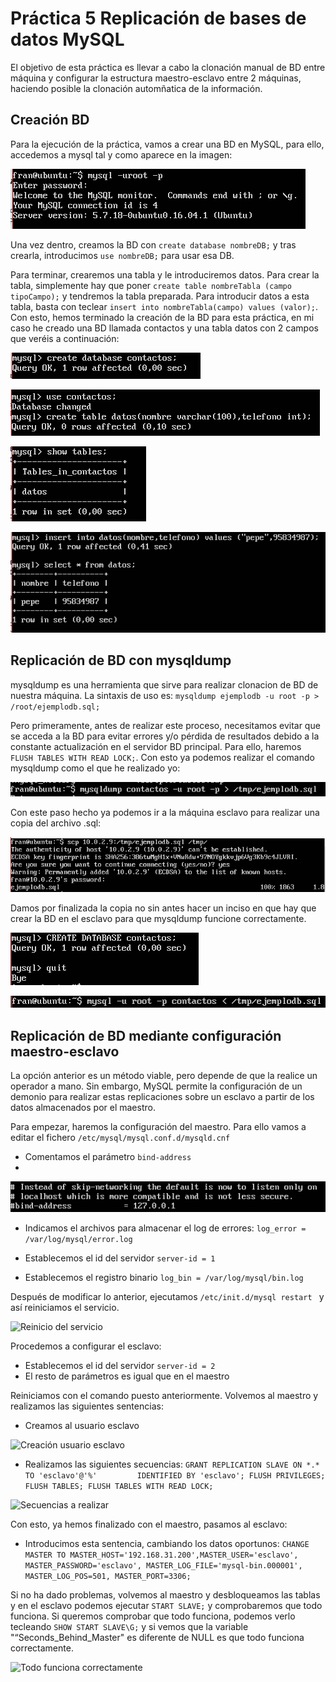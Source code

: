 # Práctica 5 Replicación de bases de datos MySQL

El objetivo de esta práctica es llevar a cabo la clonación manual de BD entre máquina y configurar la estructura maestro-esclavo entre 2 máquinas, haciendo posible la clonación automñatica de la información.

## Creación BD
Para la ejecución de la práctica, vamos a crear una BD en MySQL, para ello, accedemos a mysql tal y como aparece en la imagen:

![Acceso a MySQL](./imagenes/1.png)

Una vez dentro, creamos la BD con ``` create database nombreDB; ``` y tras crearla, introducimos ``` use nombreDB; ``` para usar esa DB. 

Para terminar, crearemos una tabla y le introduciremos datos. Para crear la tabla, simplemente hay que poner ``` create table nombreTabla (campo tipoCampo); ``` y tendremos la tabla preparada. Para introducir datos a esta tabla, basta con teclear ``` insert into nombreTabla(campo) values (valor); ```. Con esto, hemos terminado la creación de la BD para esta práctica, en mi caso he creado una BD llamada contactos y una tabla datos con 2 campos que veréis a continuación:

![Creación BD](./imagenes/2.png)

![Creación tabla](./imagenes/3.png)

![Mostrado de tablas](./imagenes/4.png)

![Inserción de datos y posterior mostrado](./imagenes/5.png)


## Replicación de BD con mysqldump
mysqldump es una herramienta que sirve para realizar clonacion de BD de nuestra máquina.
La sintaxis de uso es: ``` mysqldump ejemplodb -u root -p > /root/ejemplodb.sql; ```

Pero primeramente, antes de realizar este proceso, necesitamos evitar que se acceda a la BD para evitar errores y/o pérdida de resultados debido a la constante actualización en el servidor BD principal. Para ello, haremos ```  FLUSH TABLES WITH READ LOCK; ```. Con esto ya podemos realizar el comando mysqldump como el que he realizado yo:

![mysqldump](./imagenes/7.png)

Con este paso hecho ya podemos ir a la máquina esclavo para realizar una copia del archivo .sql:

![Copia del fichero en la máquina esclavo](./imagenes/8.png)

Damos por finalizada la copia no sin antes hacer un inciso en que hay que crear la BD en el esclavo para que mysqldump funcione correctamente.

![Creacion de BD en el esclavo](./imagenes/9.png)

![Restauración de datos](./imagenes/10.png)

## Replicación de BD mediante configuración maestro-esclavo
La opción anterior es un método viable, pero depende de que la realice un operador a mano. Sin embargo, MySQL permite la configuración de un demonio para realizar estas replicaciones sobre un esclavo a partir de los datos almacenados por el maestro.

Para empezar, haremos la configuración del maestro. Para ello vamos a editar el fichero ``` /etc/mysql/mysql.conf.d/mysqld.cnf ```
- Comentamos el parámetro ``` bind-address ```
- 
![Comentamos bind-address](./imagenes/12.png)
- Indicamos el archivos para almacenar el log de errores:
``` log_error = /var/log/mysql/error.log ```

- Establecemos el id del servidor ``` server-id = 1 ```
- Establecemos el registro binario ``` log_bin = /var/log/mysql/bin.log ```

Después de modificar lo anterior, ejecutamos ```/etc/init.d/mysql restart ``` y así reiniciamos el servicio.

![Reinicio del servicio](./imagenes/15.png)

Procedemos a configurar el esclavo:
- Establecemos el id del servidor ``` server-id = 2 ```
- El resto de parámetros es igual que en el maestro

Reiniciamos con el comando puesto anteriormente.
Volvemos al maestro y realizamos las siguientes sentencias:
- Creamos al usuario esclavo

![Creación usuario esclavo](./imagenes/16.png)

- Realizamos las siguientes secuencias:
``` GRANT REPLICATION SLAVE ON *.* TO 'esclavo'@'%'			IDENTIFIED BY 'esclavo'; FLUSH PRIVILEGES; FLUSH TABLES; FLUSH TABLES WITH READ LOCK; ```

![Secuencias a realizar](./imagenes/17.png) 

Con esto, ya hemos finalizado con el maestro, pasamos al esclavo:
- Introducimos esta sentencia, cambiando los datos oportunos: 
``` CHANGE MASTER TO MASTER_HOST='192.168.31.200',MASTER_USER='esclavo', MASTER_PASSWORD='esclavo', MASTER_LOG_FILE='mysql-bin.000001', MASTER_LOG_POS=501, MASTER_PORT=3306; ```

Si no ha dado problemas, volvemos al maestro y desbloqueamos las tablas y en el esclavo podemos ejecutar ``` START SLAVE; ``` y comprobaremos que todo funciona. Si queremos comprobar que todo funciona, podemos verlo tecleando ``` SHOW START SLAVE\G; ``` y si vemos que la variable "“Seconds_Behind_Master" es diferente de NULL es que todo funciona correctamente.

![Todo funciona correctamente](./imagenes/20.png)

